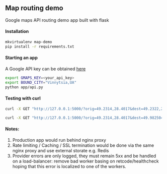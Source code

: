 ## Map routing demo
Google maps API routing demo app built with flask

#### Installation
```bash
mkvirtualenv map-demo
pip install -r requirements.txt
```

#### Starting an app
A Google API key can be obtained [here](https://developers.google.com/maps/documentation/directions/)
```bash
export GMAPS_KEY=<your_api_key>
export BOUND_CITY="Vinnytsia,UA"
python app/api.py
```

#### Testing with curl
```bash
curl -X GET "http://127.0.0.1:5000/?orig=49.2314,28.4017&dest=49.2322,28.4737"

curl -X GET "http://127.0.0.1:5000/?orig=49.2314,28.4017&dest=49.982504,36.259318"
```

#### Notes:
1. Production app would run behind nginx proxy
2. Rate limiting / Caching / SSL termination would be done via the same nginx proxy and
use external storate e.g. Redis
3. Provider errors are only logged, they must remain 5xx and be
handled on a load-balancer: remove bad worker basing on retcode/healthcheck hoping
that this error is localized to one of the workers.
